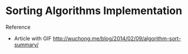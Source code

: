 Sorting Algorithms Implementation
=====================================
Reference
- Article with GIF
  http://wuchong.me/blog/2014/02/09/algorithm-sort-summary/
